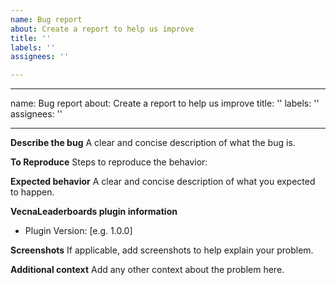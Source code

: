 ```yaml
---
name: Bug report
about: Create a report to help us improve
title: ''
labels: ''
assignees: ''

---
```


---
name: Bug report
about: Create a report to help us improve
title: ''
labels: ''
assignees: ''

---

**Describe the bug**
A clear and concise description of what the bug is.


**To Reproduce**
Steps to reproduce the behavior:


**Expected behavior**
A clear and concise description of what you expected to happen.

**VecnaLeaderboards plugin information**
- Plugin Version: [e.g. 1.0.0]


**Screenshots**
If applicable, add screenshots to help explain your problem.


**Additional context**
Add any other context about the problem here.
